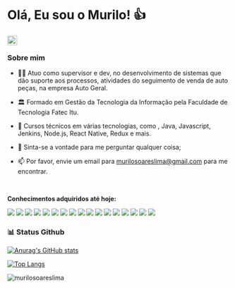 # Olá, Eu sou o Murilo! :+1:
<a href="https://www.linkedin.com/in/murilo-soares-lima-790ba926/"  target="_blank">
    <img align="left" alt="Abhishek's LinkedIN" width="22px" src="https://raw.githubusercontent.com/peterthehan/peterthehan/master/assets/linkedin.svg" target="_blank" />
</a>
<br />

### Sobre mim
* :man_technologist: Atuo como supervisor e dev, no desenvolvimento de sistemas que dão suporte aos processos, atividades do seguimento de venda de auto peças, na empresa Auto Geral.

* :classical_building: Formado em Gestão da Tecnologia da Informação pela Faculdade de Tecnologia Fatec Itu.

* :briefcase: Cursos técnicos em várias tecnologias, como , Java, Javascript, Jenkins, Node.js, React Native, Redux e mais.

* :speech_balloon: Sinta-se a vontade para me perguntar qualquer coisa;

* :mailbox: Por favor, envie um email para murilosoareslima@gmail.com para me encontrar.
 <br />

**Conhecimentos adquiridos até hoje:**

![](https://img.shields.io/badge/Java-ED8B00?style=for-the-badge&logo=java&logoColor=white)
![](https://img.shields.io/badge/Git-F05032?style=for-the-badge&logo=git&logoColor=white)
![](https://img.shields.io/badge/MySQL-00000F?style=for-the-badge&logo=mysql&logoColor=white)
![](https://img.shields.io/badge/JavaScript-F7DF1E?style=for-the-badge&logo=javascript&logoColor=black)
![](https://img.shields.io/badge/Node.js-339933?style=for-the-badge&logo=nodedotjs&logoColor=white)
![](https://img.shields.io/badge/React_Native-20232A?style=for-the-badge&logo=react&logoColor=61DAFB)
![](https://img.shields.io/badge/React-20232A?style=for-the-badge&logo=react&logoColor=61DAFB)
![](https://img.shields.io/badge/Redux-593D88?style=for-the-badge&logo=redux&logoColor=white)
![](https://img.shields.io/badge/Spring-6DB33F?style=for-the-badge&logo=spring&logoColor=white)
![](https://img.shields.io/badge/Firebase-F29D0C?style=for-the-badge&logo=firebase&logoColor=white)
![](https://img.shields.io/badge/Jenkins-D33833?style=for-the-badge&logo=jenkins&logoColor=white)
![](https://img.shields.io/badge/Google_Cloud-4285F4?style=for-the-badge&logo=google-cloud&logoColor=white)
![](https://img.shields.io/badge/Docker-2496ED?style=for-the-badge&logo=docker&logoColor=white)
![](https://img.shields.io/badge/Linux-E34F26?style=for-the-badge&logo=linux&logoColor=black)
![](https://img.shields.io/badge/Elastic-FFFFFF?style=for-the-badge&logo=elastic&logoColor=black)
![](https://img.shields.io/badge/Python-14354C?style=for-the-badge&logo=python&logoColor=white)
![](https://img.shields.io/badge/TypeScript-007ACC?style=for-the-badge&logo=typescript&logoColor=white)


### 📊 Status Github

<a href='https://github.com/murilosoareslima/github-stats-transparent'>
  
![Anurag's GitHub stats](https://github-readme-stats.vercel.app/api?username=murilosoareslima&show_icons=true)


[![Top Langs](https://github-readme-stats.vercel.app/api/top-langs/?username=murilosoareslima&layout=compact)](https://github.com/anuraghazra/github-readme-stats)


</a>

<p align="left"> <img src="https://komarev.com/ghpvc/?username=murilosoareslima&color=blue&style=plastic&label=PROFILE+VIEWS" alt="murilosoareslima" /> </p>

